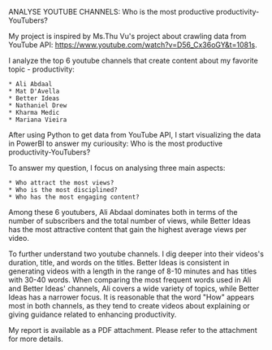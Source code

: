 ANALYSE YOUTUBE CHANNELS: Who is the most productive productivity-YouTubers?


My project is inspired by Ms.Thu Vu's project about crawling data from YouTube API: https://www.youtube.com/watch?v=D56_Cx36oGY&t=1081s.

I analyze the top 6 youtube channels that create content about my favorite topic - productivity:

    * Ali Abdaal
    * Mat D'Avella
    * Better Ideas
    * Nathaniel Drew
    * Kharma Medic
    * Mariana Vieira
After using Python to get data from YouTube API, I start visualizing the data in PowerBI to answer my curiousity: 
Who is the most productive productivity-YouTubers? 

To answer my question, I focus on analysing three main aspects:

    * Who attract the most views?
    * Who is the most disciplined?
    * Who has the most engaging content? 
Among these 6 youtubers, Ali Abdaal dominates both in terms of the number of subscribers and the total number of views, 
while Better Ideas has the most attractive content that gain the highest average views per video. 

To further understand two youtube channels. I dig deeper into their videos's duration, title, and words on the titles. 
Better Ideas is consistent in generating videos with a length in the range of 8-10 minutes and has titles with 30-40 words. 
When comparing the most frequent words used in Ali and Better Ideas' channels, Ali covers a wide variety of topics, while Better Ideas has a narrower focus. 
It is reasonable that the word "How" appears most in both channels, as they tend to create videos about explaining or giving guidance related to enhancing productivity. 

My report is available as a PDF attachment. Please refer to the attachment for more details. 
